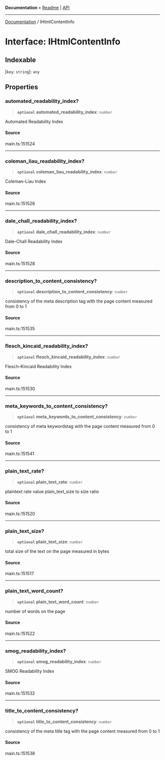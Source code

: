 **Documentation** • [Readme](../README.md) \| [API](../globals.md)

***

[Documentation](../README.md) / IHtmlContentInfo

# Interface: IHtmlContentInfo

## Indexable

 \[`key`: `string`\]: `any`

## Properties

### automated\_readability\_index?

> **`optional`** **automated\_readability\_index**: `number`

Automated Readability Index

#### Source

main.ts:151524

***

### coleman\_liau\_readability\_index?

> **`optional`** **coleman\_liau\_readability\_index**: `number`

Coleman–Liau Index

#### Source

main.ts:151526

***

### dale\_chall\_readability\_index?

> **`optional`** **dale\_chall\_readability\_index**: `number`

Dale–Chall Readability Index

#### Source

main.ts:151528

***

### description\_to\_content\_consistency?

> **`optional`** **description\_to\_content\_consistency**: `number`

consistency of the meta description tag with the page content
measured from 0 to 1

#### Source

main.ts:151535

***

### flesch\_kincaid\_readability\_index?

> **`optional`** **flesch\_kincaid\_readability\_index**: `number`

Flesch–Kincaid Readability Index

#### Source

main.ts:151530

***

### meta\_keywords\_to\_content\_consistency?

> **`optional`** **meta\_keywords\_to\_content\_consistency**: `number`

consistency of meta keywordstag with the page content
measured from 0 to 1

#### Source

main.ts:151541

***

### plain\_text\_rate?

> **`optional`** **plain\_text\_rate**: `number`

plaintext rate value
plain_text_size to size ratio

#### Source

main.ts:151520

***

### plain\_text\_size?

> **`optional`** **plain\_text\_size**: `number`

total size of the text on the page measured in bytes

#### Source

main.ts:151517

***

### plain\_text\_word\_count?

> **`optional`** **plain\_text\_word\_count**: `number`

number of words on the page

#### Source

main.ts:151522

***

### smog\_readability\_index?

> **`optional`** **smog\_readability\_index**: `number`

SMOG Readability Index

#### Source

main.ts:151532

***

### title\_to\_content\_consistency?

> **`optional`** **title\_to\_content\_consistency**: `number`

consistency of the meta title tag with the page content
measured from 0 to 1

#### Source

main.ts:151538
